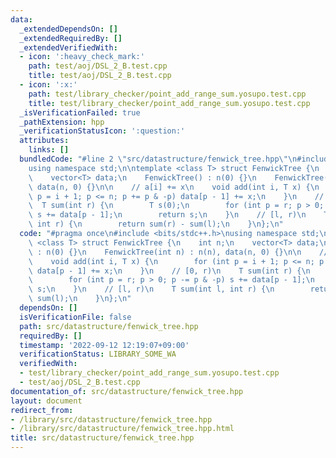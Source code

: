 ```yaml
---
data:
  _extendedDependsOn: []
  _extendedRequiredBy: []
  _extendedVerifiedWith:
  - icon: ':heavy_check_mark:'
    path: test/aoj/DSL_2_B.test.cpp
    title: test/aoj/DSL_2_B.test.cpp
  - icon: ':x:'
    path: test/library_checker/point_add_range_sum.yosupo.test.cpp
    title: test/library_checker/point_add_range_sum.yosupo.test.cpp
  _isVerificationFailed: true
  _pathExtension: hpp
  _verificationStatusIcon: ':question:'
  attributes:
    links: []
  bundledCode: "#line 2 \"src/datastructure/fenwick_tree.hpp\"\n#include <bits/stdc++.h>\n\
    using namespace std;\n\ntemplate <class T> struct FenwickTree {\n    int n;\n\
    \    vector<T> data;\n    FenwickTree() : n(0) {}\n    FenwickTree(int n) : n(n),\
    \ data(n, 0) {}\n\n    // a[i] += x\n    void add(int i, T x) {\n        for (int\
    \ p = i + 1; p <= n; p += p & -p) data[p - 1] += x;\n    }\n    // [0, r)\n  \
    \  T sum(int r) {\n        T s(0);\n        for (int p = r; p > 0; p -= p & -p)\
    \ s += data[p - 1];\n        return s;\n    }\n    // [l, r)\n    T sum(int l,\
    \ int r) {\n        return sum(r) - sum(l);\n    }\n};\n"
  code: "#pragma once\n#include <bits/stdc++.h>\nusing namespace std;\n\ntemplate\
    \ <class T> struct FenwickTree {\n    int n;\n    vector<T> data;\n    FenwickTree()\
    \ : n(0) {}\n    FenwickTree(int n) : n(n), data(n, 0) {}\n\n    // a[i] += x\n\
    \    void add(int i, T x) {\n        for (int p = i + 1; p <= n; p += p & -p)\
    \ data[p - 1] += x;\n    }\n    // [0, r)\n    T sum(int r) {\n        T s(0);\n\
    \        for (int p = r; p > 0; p -= p & -p) s += data[p - 1];\n        return\
    \ s;\n    }\n    // [l, r)\n    T sum(int l, int r) {\n        return sum(r) -\
    \ sum(l);\n    }\n};\n"
  dependsOn: []
  isVerificationFile: false
  path: src/datastructure/fenwick_tree.hpp
  requiredBy: []
  timestamp: '2022-09-12 12:19:07+09:00'
  verificationStatus: LIBRARY_SOME_WA
  verifiedWith:
  - test/library_checker/point_add_range_sum.yosupo.test.cpp
  - test/aoj/DSL_2_B.test.cpp
documentation_of: src/datastructure/fenwick_tree.hpp
layout: document
redirect_from:
- /library/src/datastructure/fenwick_tree.hpp
- /library/src/datastructure/fenwick_tree.hpp.html
title: src/datastructure/fenwick_tree.hpp
---
```


